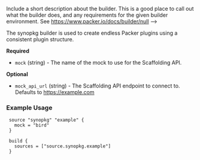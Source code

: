 Include a short description about the builder. This is a good place
to call out what the builder does, and any requirements for the given
builder environment. See https://www.packer.io/docs/builder/null
-->

The synopkg builder is used to create endless Packer plugins using
a consistent plugin structure.

<!-- Builder Configuration Fields -->

**Required**

- `mock` (string) - The name of the mock to use for the Scaffolding API.

<!--
  Optional Configuration Fields

  Configuration options that are not required or have reasonable defaults
  should be listed under the optionals section. Defaults values should be
  noted in the description of the field
-->

**Optional**

- `mock_api_url` (string) - The Scaffolding API endpoint to connect to.
  Defaults to https://example.com

<!--
  A basic example on the usage of the builder. Multiple examples
  can be provided to highlight various build configurations.

-->

### Example Usage

```hcl
 source "synopkg" "example" {
   mock = "bird"
 }

 build {
   sources = ["source.synopkg.example"]
 }
```
